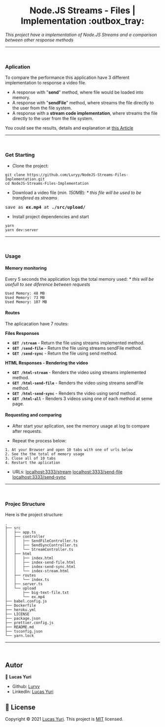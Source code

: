 <h1 align="center">Node.JS Streams - Files | Implementation :outbox_tray: </h1>

_This project have a implementation of Node.JS Streams and a comparison between other response methods_

----
<br/>

### Aplication
To compare the performance this application have 3 different implementation to response a video file.
- A response with "**send**" method, where file would be loaded into memory.
- A response with "**sendFile**" method, where streams the file directly to the user from the file system.
- A response with a **stream code implementation**, where streams the file directly to the user from the file system.

You could see the results, details and explanation at [this Article](https://lucas-yuri.medium.com/node-js-streams-file-98f0487605dd)

----
<br/>

### Get Starting

- Clone the project:
```
git clone https://github.com/Luryy/NodeJS-Streams-Files-Implementation.git
cd NodeJS-Streams-Files-Implementation
```

- Download a video file (_min. 150MB_):
_* this file will be used to be transfered as streams_
<pre>
save as <b>ex.mp4</b> at <b>./src/upload/</b>
</pre>

- Install project dependencies and start
```
yarn
yarn dev:server
```

----
<br/>

### Usage

#### Memory monitoring

Every 5 seconds the application logs the total memory used:
_* this will be usefull to see diference between requests_
```
Used Memory: 48 MB
Used Memory: 73 MB
Used Memory: 107 MB
```

#### Routes

The aplicacation have 7 routes:

**Files Responses**
- **```GET /stream```** - Return the file using streams implemented method.
- **```GET /send-file```** - Return the file using streams sendFile method.
- **```GET /send-sync```** - Return the file using send method.

**HTML Responses - Rendering the video**
- **```GET /html-stream```** - Renders the video using streams implemented method.
- **```GET /html-send-file```** - Renders the video using streams sendFile method.
- **```GET /html-send-sync```** - Renders the video using send method.
- **```GET /html-all```** - Renders 3 videos using one of each method at seme page.


#### Requesting and comparing

- After start your aplication, see the memory usage at log to compare after requests.

- Repeat the process below:
```
1. At your Browser and open 10 tabs with one of urls below
2. See the the total of memory usage
3. Close all of 10 tabs
4. Restart the aplication
```
- URLs:
[localhost:3333/stream](http://localhost:3333/stream)
[localhost:3333/send-file](http://localhost:3333/send-file)
[localhost:3333/send-sync](http://localhost:3333/send-sync)

----
<br/>

### Projec Structure

Here is the project structure:

```
.
├── src
│   ├── app.ts
│   ├── controller
│   │   ├── SendFileController.ts
│   │   ├── SendSyncController.ts
│   │   └── StreamController.ts
│   ├── html
│   │   ├── index.html
│   │   ├── index-send-file.html
│   │   ├── index-send-sync.html
│   │   └── index-stream.html
│   ├── routes
│   │   └── index.ts
│   ├── server.ts
│   └── upload
│       ├── big-text-file.txt
│       └── ex.mp4
├── babel.config.js
├── Dockerfile
├── heroku.yml
├── LICENSE
├── package.json
├── prettier.config.js
├── README.md
├── tsconfig.json
└── yarn.lock
```
----
<br/>


## Autor

👤 **Lucas Yuri**

- Github: [Luryy](https://github.com/luryy)
- LinkedIn: [Lucas Yuri](https://linkedin.com/in/lucas-yuri)


## 📝 License

Copyright © 2021 [Lucas Yuri](https://github.com/luryy).
This project is [MIT](LICENSE) licensed.


